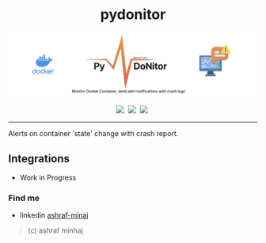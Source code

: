 <div align="center">

# pydonitor
![banner](docs/banner.png)

![](https://img.shields.io/badge/version-1.0%20alpha-orange?style=plastic&logo=version)&nbsp;
![](https://img.shields.io/badge/Docker--blue?style=plastic&logo=docker)&nbsp;
![](https://img.shields.io/badge/Python-3.10-blue?style=plastic&logo=python)&nbsp;
<!-- ![](https://img.shields.io/badge/Github%20Actions-white?style=plastic&logo=githubactions)&nbsp; -->
</div>

----------

Alerts on container 'state' change with crash report.

## Integrations
  
- Work in Progress


### Find me 
* linkedin [ashraf-minaj](https://www.linkedin.com/in/ashraf-minhaj)

> (c) ashraf minhaj
